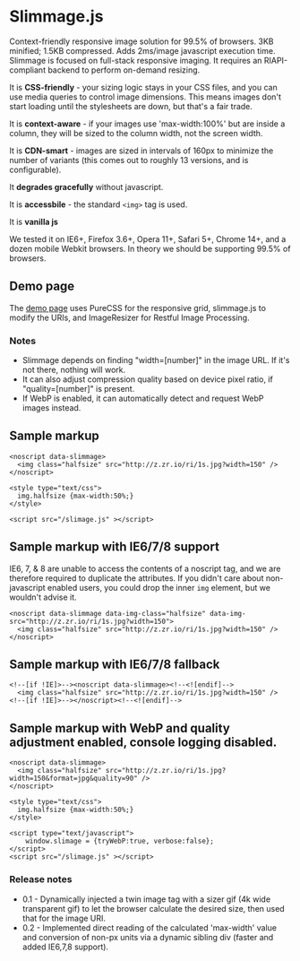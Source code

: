 Slimmage.js
=======

Context-friendly responsive image solution for 99.5% of browsers. 3KB minified; 1.5KB compressed. Adds 2ms/image javascript execution time.
Slimmage is focused on full-stack responsive imaging. It requires an RIAPI-compliant backend to perform on-demand resizing.


It is **CSS-friendly** - your sizing logic stays in your CSS files, and you can use media queries to control image dimensions. This means images don't start loading until the stylesheets are down, but that's a fair trade.

It is **context-aware** - if your images use 'max-width:100%' but are inside a column, they will be sized to the column width, not the screen width.

It is **CDN-smart** - images are sized in intervals of 160px to minimize the number of variants (this comes out to roughly 13 versions, and is configurable).

It **degrades gracefully** without javascript.

It is **accessbile** - the standard `<img>` tag is used. 

It is **vanilla js**

We tested it on IE6+, Firefox 3.6+, Opera 11+, Safari 5+, Chrome 14+, and a dozen mobile Webkit browsers. In theory we should be supporting 99.5% of browsers.

## Demo page
    
The [demo page](http://imazen.github.io/slimmage/demo.html
) uses PureCSS for the responsive grid, slimmage.js to modify the URIs, and ImageResizer for Restful Image Processing.



### Notes

* Slimmage depends on finding "width=[number]" in the image URL. If it's not there, nothing will work.
* It can also adjust compression quality based on device pixel ratio, if "quality=[number]" is present.
* If WebP is enabled, it can automatically detect and request WebP images instead.


## Sample markup

    <noscript data-slimmage>
      <img class="halfsize" src="http://z.zr.io/ri/1s.jpg?width=150" />
    </noscript>
    
    <style type="text/css">
      img.halfsize {max-width:50%;}
    </style>
    
    <script src="/slimage.js" ></script>
    
    
## Sample markup with IE6/7/8 support

IE6, 7, & 8 are unable to access the contents of a noscript tag, and we are therefore required to duplicate the attributes.
If you didn't care about non-javascript enabled users, you could drop the inner `img` element, but we wouldn't advise it.

    <noscript data-slimmage data-img-class="halfsize" data-img-src="http://z.zr.io/ri/1s.jpg?width=150">
      <img class="halfsize" src="http://z.zr.io/ri/1s.jpg?width=150" />
    </noscript>

## Sample markup with IE6/7/8 fallback

    <!--[if !IE]>--><noscript data-slimmage><!--<![endif]-->
      <img class="halfsize" src="http://z.zr.io/ri/1s.jpg?width=150" />
    <!--[if !IE]>--></noscript><!--<![endif]-->
    
## Sample markup with WebP and quality adjustment enabled, console logging disabled.

    <noscript data-slimmage>
      <img class="halfsize" src="http://z.zr.io/ri/1s.jpg?width=150&format=jpg&quality=90" />
    </noscript>
    
    <style type="text/css">
      img.halfsize {max-width:50%;}
    </style>
    
    <script type="text/javascript">
        window.slimage = {tryWebP:true, verbose:false};
    </script>
    <script src="/slimage.js" ></script>
    
    
### Release notes


* 0.1 - Dynamically injected a twin image tag with a sizer gif (4k wide transparent gif) to let the browser calculate the desired size, then used that for the image URI.
* 0.2 - Implemented direct reading of the calculated 'max-width' value and conversion of non-px units via a dynamic sibling div (faster and added IE6,7,8 support).

